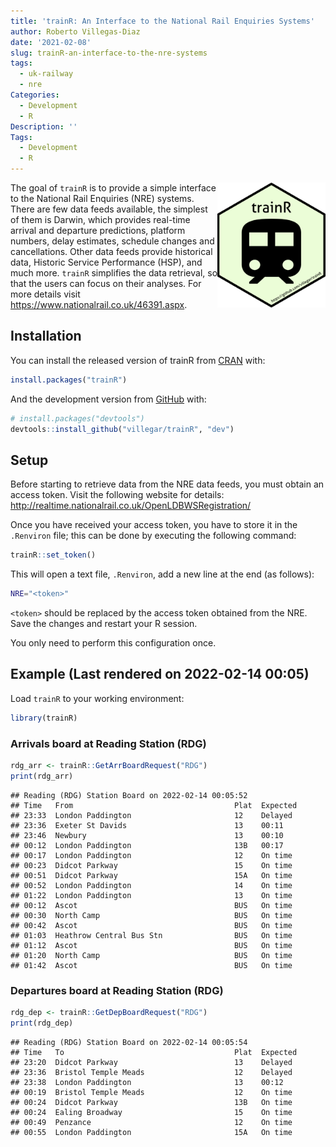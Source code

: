 ```yaml
---
title: 'trainR: An Interface to the National Rail Enquiries Systems'
author: Roberto Villegas-Diaz
date: '2021-02-08'
slug: trainR-an-interface-to-the-nre-systems
tags:
  - uk-railway
  - nre
Categories:
  - Development
  - R
Description: ''
Tags:
  - Development
  - R
---
```


<img src="https://raw.githubusercontent.com/villegar/trainR/main/inst/images/logo.png" alt="logo" align="right" height=200px/>

The goal of `trainR` is to provide a simple interface to the 
National Rail Enquiries (NRE) systems. There are few data feeds 
available, the simplest of them is Darwin, which provides real-time 
arrival and departure predictions, platform numbers, delay estimates, 
schedule changes and cancellations. Other data feeds provide historical 
data, Historic Service Performance (HSP), and much more. `trainR` 
simplifies the data retrieval, so that the users can focus on their 
analyses. For more details visit 
https://www.nationalrail.co.uk/46391.aspx.

## Installation

You can install the released version of trainR from [CRAN](https://CRAN.R-project.org) with:

``` r
install.packages("trainR")
```

And the development version from [GitHub](https://github.com/) with:

``` r
# install.packages("devtools")
devtools::install_github("villegar/trainR", "dev")
```

## Setup
Before starting to retrieve data from the NRE data feeds, you must obtain an access token. 
Visit the following website for details: http://realtime.nationalrail.co.uk/OpenLDBWSRegistration/

Once you have received your access token, you have to store it in the `.Renviron` file; this can be 
done by executing the following command:


```r
trainR::set_token()
```

This will open a text file, `.Renviron`, add a new line at the end (as follows):

```bash
NRE="<token>"
```

`<token>` should be replaced by the access token obtained from the NRE. Save the changes and restart 
your R session.

You only need to perform this configuration once.

## Example (Last rendered on 2022-02-14 00:05)

Load `trainR` to your working environment:

```r
library(trainR)
```

### Arrivals board at Reading Station (RDG)


```r
rdg_arr <- trainR::GetArrBoardRequest("RDG")
print(rdg_arr)
```

```
## Reading (RDG) Station Board on 2022-02-14 00:05:52
## Time   From                                    Plat  Expected
## 23:33  London Paddington                       12    Delayed
## 23:36  Exeter St Davids                        13    00:11
## 23:46  Newbury                                 13    00:10
## 00:12  London Paddington                       13B   00:17
## 00:17  London Paddington                       12    On time
## 00:23  Didcot Parkway                          15    On time
## 00:51  Didcot Parkway                          15A   On time
## 00:52  London Paddington                       14    On time
## 01:22  London Paddington                       13    On time
## 00:12  Ascot                                   BUS   On time
## 00:30  North Camp                              BUS   On time
## 00:42  Ascot                                   BUS   On time
## 01:03  Heathrow Central Bus Stn                BUS   On time
## 01:12  Ascot                                   BUS   On time
## 01:20  North Camp                              BUS   On time
## 01:42  Ascot                                   BUS   On time
```

### Departures board at Reading Station (RDG)


```r
rdg_dep <- trainR::GetDepBoardRequest("RDG")
print(rdg_dep)
```

```
## Reading (RDG) Station Board on 2022-02-14 00:05:54
## Time   To                                      Plat  Expected
## 23:20  Didcot Parkway                          13    Delayed
## 23:36  Bristol Temple Meads                    12    Delayed
## 23:38  London Paddington                       13    00:12
## 00:19  Bristol Temple Meads                    12    On time
## 00:24  Didcot Parkway                          13B   On time
## 00:24  Ealing Broadway                         15    On time
## 00:49  Penzance                                12    On time
## 00:55  London Paddington                       15A   On time
```
